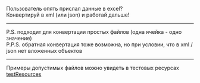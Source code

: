 Пользователь опять прислал данные в excel? <br>
Конвертируй в xml (или json) и работай дальше!
***
P.S. подходит для конвертации простых файлов (одна ячейка - одно значение) <br>
P.P.S. обратная конвертация тоже возможна, но при условии, что в xml / json нет вложенных объектов
***
Примеры допустимых файлов можно увидеть в тестовых ресурсах [testResources](https://github.com/ipolynkina/Converter/tree/master/src/main/testResources)
